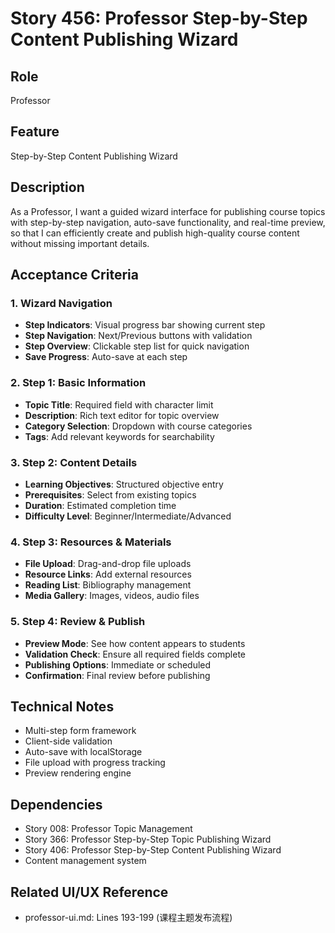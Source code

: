 # Story 456: Professor Step-by-Step Content Publishing Wizard

## Role
Professor

## Feature
Step-by-Step Content Publishing Wizard

## Description
As a Professor, I want a guided wizard interface for publishing course topics with step-by-step navigation, auto-save functionality, and real-time preview, so that I can efficiently create and publish high-quality course content without missing important details.

## Acceptance Criteria

### 1. Wizard Navigation
- **Step Indicators**: Visual progress bar showing current step
- **Step Navigation**: Next/Previous buttons with validation
- **Step Overview**: Clickable step list for quick navigation
- **Save Progress**: Auto-save at each step

### 2. Step 1: Basic Information
- **Topic Title**: Required field with character limit
- **Description**: Rich text editor for topic overview
- **Category Selection**: Dropdown with course categories
- **Tags**: Add relevant keywords for searchability

### 3. Step 2: Content Details
- **Learning Objectives**: Structured objective entry
- **Prerequisites**: Select from existing topics
- **Duration**: Estimated completion time
- **Difficulty Level**: Beginner/Intermediate/Advanced

### 4. Step 3: Resources & Materials
- **File Upload**: Drag-and-drop file uploads
- **Resource Links**: Add external resources
- **Reading List**: Bibliography management
- **Media Gallery**: Images, videos, audio files

### 5. Step 4: Review & Publish
- **Preview Mode**: See how content appears to students
- **Validation Check**: Ensure all required fields complete
- **Publishing Options**: Immediate or scheduled
- **Confirmation**: Final review before publishing

## Technical Notes
- Multi-step form framework
- Client-side validation
- Auto-save with localStorage
- File upload with progress tracking
- Preview rendering engine

## Dependencies
- Story 008: Professor Topic Management
- Story 366: Professor Step-by-Step Topic Publishing Wizard
- Story 406: Professor Step-by-Step Content Publishing Wizard
- Content management system

## Related UI/UX Reference
- professor-ui.md: Lines 193-199 (课程主题发布流程)